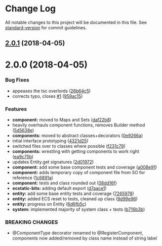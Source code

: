 # Change Log

All notable changes to this project will be documented in this file. See [standard-version](https://github.com/conventional-changelog/standard-version) for commit guidelines.

<a name="2.0.1"></a>
## [2.0.1](https://github.com/HeinousTugboat/ecstatic-bits/compare/v2.0.0...v2.0.1) (2018-04-05)



<a name="2.0.0"></a>
# 2.0.0 (2018-04-05)


### Bug Fixes

* appeases the tsc overlords ([26b64c5](https://github.com/HeinousTugboat/ecstatic-bits/commit/26b64c5))
* corrects typo, closes [#1](https://github.com/HeinousTugboat/ecstatic-bits/issues/1) ([959ac15](https://github.com/HeinousTugboat/ecstatic-bits/commit/959ac15))


### Features

* **component:** moved to Maps and Sets ([daf22b8](https://github.com/HeinousTugboat/ecstatic-bits/commit/daf22b8))
* heavily overhauls component functions, removes Builder method ([5d5638e](https://github.com/HeinousTugboat/ecstatic-bits/commit/5d5638e))
* **components:** moved to abstract classes+decorators ([0e9266a](https://github.com/HeinousTugboat/ecstatic-bits/commit/0e9266a))
* intial interface prototyping ([4321d25](https://github.com/HeinousTugboat/ecstatic-bits/commit/4321d25))
* switched files over to classes where possible ([f231c79](https://github.com/HeinousTugboat/ecstatic-bits/commit/f231c79))
* **components:** wrestling with getting components to work right ([ea9c75b](https://github.com/HeinousTugboat/ecstatic-bits/commit/ea9c75b))
* updates Entity.get signatures ([2d01972](https://github.com/HeinousTugboat/ecstatic-bits/commit/2d01972))
* **component:** add some base component tests and coverage ([a008e91](https://github.com/HeinousTugboat/ecstatic-bits/commit/a008e91))
* **component:** adds temporary copy of component file from SO for reference ([1c6891a](https://github.com/HeinousTugboat/ecstatic-bits/commit/1c6891a))
* **component:** tests and class rounded out ([08dd16f](https://github.com/HeinousTugboat/ecstatic-bits/commit/08dd16f))
* **ecstatic-bits:** adding default export ([d7aace1](https://github.com/HeinousTugboat/ecstatic-bits/commit/d7aace1))
* **entity:** add some base entity tests and coverage ([7265978](https://github.com/HeinousTugboat/ecstatic-bits/commit/7265978))
* **entity:** added ECS reset to tests, cleaned up class ([9d99e96](https://github.com/HeinousTugboat/ecstatic-bits/commit/9d99e96))
* **entity:** progress on Entity ([6d6fb5c](https://github.com/HeinousTugboat/ecstatic-bits/commit/6d6fb5c))
* **system:** implemented majority of system class + tests ([b716b3b](https://github.com/HeinousTugboat/ecstatic-bits/commit/b716b3b))


### BREAKING CHANGES

* @ComponentType decorator renamed to @RegisterComponent, components now
added/removed by class name instead of string label

